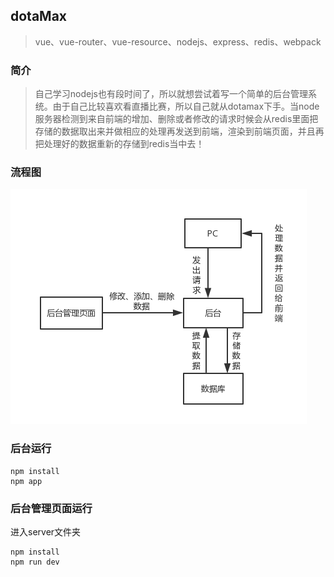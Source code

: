 ## dotaMax
> vue、vue-router、vue-resource、nodejs、express、redis、webpack 

### 简介

> 自己学习nodejs也有段时间了，所以就想尝试着写一个简单的后台管理系统。由于自己比较喜欢看直播比赛，所以自己就从dotamax下手。当node服务器检测到来自前端的增加、删除或者修改的请求时候会从redis里面把存储的数据取出来并做相应的处理再发送到前端，渲染到前端页面，并且再把处理好的数据重新的存储到redis当中去！

### 流程图

![预览](https://github.com/LZJwrtj/dotaMax/blob/master/public/img/flowsheet.png)

### 后台运行

```shell
npm install
npm app
```

### 后台管理页面运行

进入server文件夹

```shell
npm install
npm run dev
```
